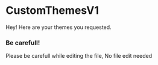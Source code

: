 # CustomThemesV1
Hey! Here are your themes you requested.

### Be carefull!
Please be carefull while editing the file, No file edit needed
